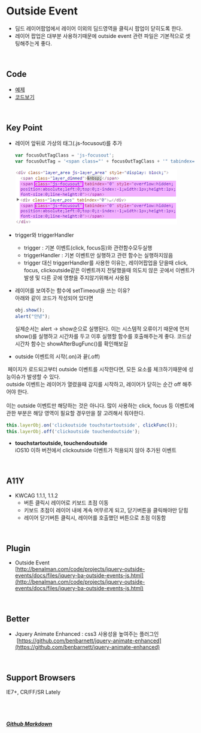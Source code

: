 # Outside Event
* 딤드 레이어팝업에서 레이어 이외의 딤드영역을 클릭시 팝업이 닫히도록 한다.
* 레이어 팝업은 대부분 사용하기때문에 outside event 관련 파일은 기본적으로 셋팅해주는게 좋다.

<br>

## Code
* [예제](https://vlueviolet.github.io/study/exam/exam7/index_final2.html)
* [코드보기](https://github.com/vlueviolet/study/blob/gh-pages/exam/exam7/index_final2.html)
<br>

## Key Point
+ 레이어 앞뒤로 가상의 태그(.js-focusout)를 추가
  ```javascript
  var focusOutTagClass = 'js-focusout';
  var focusOutTag = '<span class="' + focusOutTagClass + '" tabindex="0" style="overflow:hidden;position:absolute;left:0;top:0;z-index:-1;width:1px;height:1px;font-size:0;line-height:0"></span>';
  ```
  ![](/img/summary/exam7/1.png)
+ trigger와 triggerHandler
  + trigger : 기본 이벤트(click, focus등)와 관련함수모두실행
  + triggerHandler : 기본 이벤트만 실행하고 관련 함수는 실행하지않음
  + trigger 대신 triggerHandler를 사용한 이유는, 레이어팝업을 닫을때 click, focus, clickoutside같은 이벤트까지 전달했을때 의도치 않은 곳에서 이벤트가 발생 및 다른 곳에 영향을 주지않기위해서 사용됨
+ 레이어를 보여주는 함수에 setTimeout을 쓰는 이유?<br>
  아래와 같이 코드가 작성되어 있다면
  ```javascript
  obj.show();
  alert("안녕");
  ```
  실제순서는 alert → show순으로 실행된다.
  이는 시스템적 오류이기 때문에 먼저 show()를 실행하고 시간차를 두고 이후 실행할 함수를 호출해주는게 좋다.
  코드상 시간차 함수는 showAfterBugFunc()를 확인해보길

+ outside 이벤트의 시작(.on)과 끝(.off)
  
  페이지가 로드되고부터 outside 이벤트를 시작한다면, 모든 요소를 체크하기때문에 성능이슈가 발생할 수 있다.<br>outside 이벤트는 레이어가 열렸을때 감지를 시작하고, 레이어가 닫히는 순간 off 해주어야 한다.<br><br>이는 outside 이벤트만 해당하는 것은 아니다. 많이 사용하는 click, focus 등 이벤트에 관한 부분은 해당 영역이 필요할 경우만을 잘 고려해서 줘야한다.
  
  ```javascript
  this.layerObj.on('clickoutside touchstartoutside', clickFunc());
  this.layerObj.off('clickoutside touchendoutside');
  ```
+ **touchstartoutside, touchendoutside**<br>
iOS10 이하 버전에서 clickoutside 이벤트가 적용되지 않아 추가된 이벤트
<br>

## A11Y
+ KWCAG 1.1.1, 1.1.2
  + 버튼 클릭시 레이어로 키보드 초점 이동
  + 키보드 초점이 레이어 내에 계속 머무르게 되고, 닫기버튼을 클릭해야만 닫힘
  + 레이어 닫기버튼 클릭시, 레이어를 호출했던 버튼으로 초점 이동함
<br>

## Plugin
* Outside Event<br>[http://benalman.com/code/projects/jquery-outside-events/docs/files/jquery-ba-outside-events-js.html](http://benalman.com/code/projects/jquery-outside-events/docs/files/jquery-ba-outside-events-js.html)
<br>

## Better
* Jquery Animate Enhanced : css3 사용성을 높여주는 플러그인<br>
  [https://github.com/benbarnett/jquery-animate-enhanced](https://github.com/benbarnett/jquery-animate-enhanced)
<br>

## Support Browsers
IE7+, CR/FF/SR Lately



<br><br>
##### [Github Markdown](https://guides.github.com/features/mastering-markdown/)
